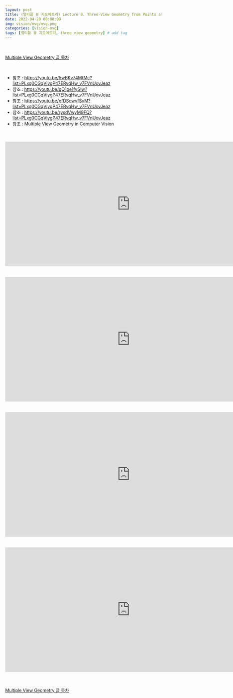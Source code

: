 ```yaml
---
layout: post
title: (멀티플 뷰 지오메트리) Lecture 9. Three-View Geometry from Points and/or Lines
date: 2022-04-20 00:00:09
img: vision/mvg/mvg.png
categories: [vision-mvg] 
tags: [멀티플 뷰 지오메트리, three view geometry] # add tag
---
```


<br>

[Multiple View Geometry 글 목차](https://gaussian37.github.io/vision-mvg-table/)

<br>

- 참조 : https://youtu.be/5wBKv74MtMc?list=PLxg0CGqViygP47ERvqHw_v7FVnUovJeaz
- 참조 : https://youtu.be/gQ1ge1fySIw?list=PLxg0CGqViygP47ERvqHw_v7FVnUovJeaz
- 참조 : https://youtu.be/ofDScwvfSvM?list=PLxg0CGqViygP47ERvqHw_v7FVnUovJeaz
- 참조 : https://youtu.be/rysdVwyM9FQ?list=PLxg0CGqViygP47ERvqHw_v7FVnUovJeaz
- 참조 : Multiple View Geometry in Computer Vision

<br>

<br>
<div style="text-align: center;">
    <iframe src="https://www.youtube.com/embed/5wBKv74MtMc" frameborder="0" allowfullscreen="true" width="800px" height="400px"> </iframe>
</div>
<br>


<br>
<div style="text-align: center;">
    <iframe src="https://www.youtube.com/embed/gQ1ge1fySIw" frameborder="0" allowfullscreen="true" width="800px" height="400px"> </iframe>
</div>
<br>


<br>
<div style="text-align: center;">
    <iframe src="https://www.youtube.com/embed/ofDScwvfSvM" frameborder="0" allowfullscreen="true" width="800px" height="400px"> </iframe>
</div>
<br>


<br>
<div style="text-align: center;">
    <iframe src="https://www.youtube.com/embed/rysdVwyM9FQ" frameborder="0" allowfullscreen="true" width="800px" height="400px"> </iframe>
</div>
<br>




<br>

[Multiple View Geometry 글 목차](https://gaussian37.github.io/vision-mvg-table/)

<br>

